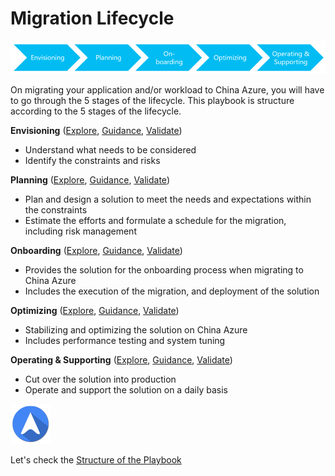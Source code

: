 <properties
	pageTitle="Global Customer Playbook migration-lifecycle"
	description="Global Customer Playbook migration-lifecycle"
	services="global-customer-playbook"
	documentationCenter=""
	authors="jtong"
	manager="edwinc"
	editor=""
	tags="global-customer-playbook"/>

<tags
	ms.service="global-customer-playbook"
	ms.workload=""
	ms.tgt_pltfrm=""
	ms.devlang="na"
	ms.topic="article"
	ms.date="11/21/2016"
	wacn.date="11/21/2016"
	wacn.lang=”en” 
	ms.author="jtong"/>


# Migration Lifecycle

![Envisioning](/solutions/global-customer/media/lifecycle.png)

On migrating your application and/or workload to China Azure, you will have to go through the 5 stages of the lifecycle.
This playbook is structure according to the 5 stages of the lifecycle.

**Envisioning** ([Explore](/solutions/global-customer/envisioning/explore/policies/), 
[Guidance](/solutions/global-customer/envisioning/guidance/policies/), 
[Validate](/solutions/global-customer/envisioning/validate/))
- Understand what needs to be considered
- Identify the constraints and risks
 
**Planning** ([Explore](/solutions/global-customer/planning/explore/policies/), 
[Guidance](/solutions/global-customer/planning/guidance/policies/), 
[Validate](/solutions/global-customer/planning/validate/))
- Plan and design a solution to meet the needs and expectations within the constraints
- Estimate the efforts and formulate a schedule for the migration, including risk management
 
**Onboarding** ([Explore](/solutions/global-customer/onboarding/explore/policies/), 
[Guidance](/solutions/global-customer/onboarding/guidance/policies/), 
[Validate](/solutions/global-customer/onboarding/validate/))
- Provides the solution for the onboarding process when migrating to China Azure
- Includes the execution of the migration, and deployment of the solution
 
**Optimizing** ([Explore](/solutions/global-customer/optimizing/explore/policies/), 
[Guidance](/solutions/global-customer/optimizing/guidance/policies/), 
[Validate](/solutions/global-customer/optimizing/validate/))
- Stabilizing and optimizing the solution on China Azure
- Includes performance testing and system tuning
 
**Operating & Supporting** ([Explore](/solutions/global-customer/operating-supporting/explore/policies/), 
[Guidance](/solutions/global-customer/operating-supporting/guidance/policies/), 
[Validate](/solutions/global-customer/operating-supporting/validate/))
- Cut over the solution into production
- Operate and support the solution on a daily basis

![navigation](/solutions/global-customer/media/navigation.png)

Let's check the [Structure of the Playbook](/solutions/global-customer/structure-of-playbook/)